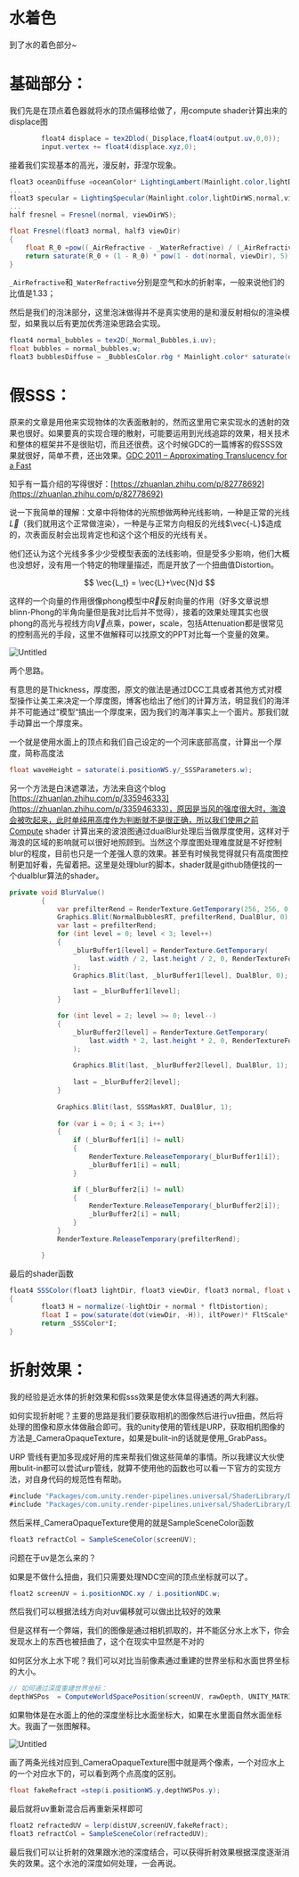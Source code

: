 # 水着色

到了水的着色部分~

# 基础部分：

我们先是在顶点着色器就将水的顶点偏移给做了，用compute shader计算出来的displace图

```csharp
		float4 displace = tex2Dlod(_Displace,float4(output.uv,0,0));
		input.vertex += float4(displace.xyz,0);
```

接着我们实现基本的高光，漫反射，菲涅尔现象。

```csharp
float3 oceanDiffuse =oceanColor* LightingLambert(Mainlight.color,lightDirWS ,normal);
...
float3 specular = LightingSpecular(Mainlight.color,lightDirWS,normal,viewDirWS,_Specular,_Gloss);
...
half fresnel = Fresnel(normal, viewDirWS);
```

```csharp
float Fresnel(float3 normal, half3 viewDir)
{
    float R_0 =pow((_AirRefractive - _WaterRefractive) / (_AirRefractive + _WaterRefractive),2) ;
    return saturate(R_0 + (1 - R_0) * pow(1 - dot(normal, viewDir), 5));
}
```

`_AirRefractive`和`_WaterRefractive`分别是空气和水的折射率，一般来说他们的比值是1.33；

然后是我们的泡沫部分，这里泡沫做得并不是真实使用的是和漫反射相似的渲染模型，如果我以后有更加优秀渲染思路会实现。

```csharp
float4 normal_bubbles = tex2D(_Normal_Bubbles,i.uv);
float bubbles = normal_bubbles.w;
float3 bubblesDiffuse = _BubblesColor.rbg * Mainlight.color* saturate(dot(lightDirWS, normal));
```

# 假SSS：

原来的文章是用他来实现物体的次表面散射的，然而这里用它来实现水的透射的效果也很好。如果要真的实现合理的散射，可能要运用到光线追踪的效果，相关技术和整体的框架并不是很贴切，而且还很费。这个时候GDC的一篇博客的假SSS效果就很好，简单不费，还出效果。[GDC 2011 – Approximating Translucency for a Fast](https://www.notion.so/GDC-2011-Approximating-Translucency-for-a-Fast-Cheap-and-Convincing-Subsurface-Scattering-Look--76de871fadca45dbae0d1818be525930?pvs=21)

知乎有一篇介绍的写得很好：[https://zhuanlan.zhihu.com/p/82778692](https://zhuanlan.zhihu.com/p/82778692)

说一下我简单的理解：文章中将物体的光照想做两种光线影响，一种是正常的光线$\vec{L}$（我们就用这个正常做渲染），一种是与正常方向相反的光线$\vec{-L}$造成的，次表面反射会出现肯定也和这个这个相反的光线有关。

他们还认为这个光线多多少少受模型表面的法线影响，但是受多少影响，他们大概也没想好，没有用一个特定的物理量描述，而是开放了一个扭曲值Distortion。

$$
\vec{L_t} = \vec{L}+\vec{N}d
$$

这样的一个向量的作用很像phong模型中$\vec{R}$反射向量的作用（好多文章说想blinn-Phong的半角向量但是我对比后并不觉得），接着的效果处理其实也很phong的高光与视线方向$\vec{V}$点乘，power，scale，包括Attenuation都是很常见的控制高光的手段，这里不做解释可以找原文的PPT对比每一个变量的效果。

![Untitled](https://huspicgo.oss-cn-guangzhou.aliyuncs.com/img/Untitled.png)

两个思路。

有意思的是Thickness，厚度图，原文的做法是通过DCC工具或者其他方式对模型操作让美工来决定一个厚度图，博客也给出了他们的计算方法，明显我们的海洋并不可能通过”模型“搞出一个厚度来，因为我们的海洋事实上一个面片。那我们就手动算出一个厚度来。

一个就是使用水面上的顶点和我们自己设定的一个河床底部高度，计算出一个厚度，简称高度法

```csharp
float waveHeight = saturate(i.positionWS.y/_SSSParameters.w);
```

另一个方法是白沫遮罩法，方法来自这个blog [https://zhuanlan.zhihu.com/p/335946333](https://zhuanlan.zhihu.com/p/335946333)，原因是当风的强度很大时，海浪会被吹起来，此时单纯用高度作为判断就不是很正确，所以我们使用之前Compute shader 计算出来的波浪图通过dualBlur处理后当做厚度使用，这样对于海浪的区域的影响就可以很好地照顾到。当然这个厚度图处理难度就是不好控制blur的程度，目前也只是一个差强人意的效果。甚至有时候我觉得就只有高度图控制更加好看，先留着把。这里是处理blur的脚本，shader就是github随便找的一个dualblur算法的shader。

```csharp
private void BlurValue()
        {
            var prefilterRend = RenderTexture.GetTemporary(256, 256, 0, RenderTextureFormat.Default);
            Graphics.Blit(NormalBubblesRT, prefilterRend, DualBlur, 0);
            var last = prefilterRend;
            for (int level = 0; level < 3; level++)
            {
                _blurBuffer1[level] = RenderTexture.GetTemporary(
                    last.width / 2, last.height / 2, 0, RenderTextureFormat.Default
                );
                Graphics.Blit(last, _blurBuffer1[level], DualBlur, 0);

                last = _blurBuffer1[level];
            }

            for (int level = 2; level >= 0; level--)
            {
                _blurBuffer2[level] = RenderTexture.GetTemporary(
                    last.width * 2, last.height * 2, 0, RenderTextureFormat.Default
                );
        
                Graphics.Blit(last, _blurBuffer2[level], DualBlur, 1);
        
                last = _blurBuffer2[level];
            }
        
            Graphics.Blit(last, SSSMaskRT, DualBlur, 1);
        
            for (var i = 0; i < 3; i++)
            {
                if (_blurBuffer1[i] != null)
                {
                    RenderTexture.ReleaseTemporary(_blurBuffer1[i]);
                    _blurBuffer1[i] = null;
                }

                if (_blurBuffer2[i] != null)
                {
                    RenderTexture.ReleaseTemporary(_blurBuffer2[i]);
                    _blurBuffer2[i] = null;
                }
            }
            RenderTexture.ReleaseTemporary(prefilterRend);

        }
```

最后的shader函数

```csharp
float4 SSSColor(float3 lightDir, float3 viewDir, float3 normal, float waveHeight, float SSSMask)
{
		float3 H = normalize(-lightDir + normal * fltDistortion);
		float I = pow(saturate(dot(viewDir, -H)), iltPower)* FltScale* waveHeight * SSSMask;
		return _SSSColor*I;
}
```

# 折射效果：

我的经验是近水体的折射效果和假sss效果是使水体显得通透的两大利器。

如何实现折射呢？主要的思路是我们要获取相机的图像然后进行uv扭曲，然后将处理的图像和原水体做融合即可。我的unity使用的管线是URP，获取相机图像的方法是_CameraOpaqueTexture，如果是bulit-in的话就是使用_GrabPass。

URP 管线有更加多现成好用的库来帮我们做这些简单的事情。所以我建议大伙使用bulit-in都可以尝试urp管线，就算不使用他的函数也可以看一下官方的实现方法，对自身代码的规范性有帮助。

```csharp
#include "Packages/com.unity.render-pipelines.universal/ShaderLibrary/DeclareOpaqueTexture.hlsl"
#include "Packages/com.unity.render-pipelines.universal/ShaderLibrary/DeclareDepthTexture.hlsl"
```

然后采样_CameraOpaqueTexture使用的就是SampleSceneColor函数

```csharp
float3 refractCol = SampleSceneColor(screenUV);
```

问题在于uv是怎么来的？

如果是不做什么扭曲，我们只需要处理NDC空间的顶点坐标就可以了。

```csharp
float2 screenUV = i.positionNDC.xy / i.positionNDC.w;
```

然后我们可以根据法线方向对uv偏移就可以做出比较好的效果

但是这样有一个弊端，我们的图像是通过相机抓取的，并不能区分水上水下，你会发现水上的东西也被扭曲了，这个在现实中显然是不对的

如何区分水上水下呢？我们可以对比当前像素通过重建的世界坐标和水面世界坐标的大小。

```csharp
// 如何通过深度重建世界坐标：
depthWSPos  = ComputeWorldSpacePosition(screenUV, rawDepth, UNITY_MATRIX_I_VP);
```

如果物体是在水面上的他的深度坐标比水面坐标大，如果在水里面自然水面坐标大。我画了一张图解释。

![Untitled](https://huspicgo.oss-cn-guangzhou.aliyuncs.com/img/Untitled%201.png)

画了两条光线对应到_CameraOpaqueTexture图中就是两个像素，一个对应水上的一个对应水下的，可以看到两个点高度的区别。

```csharp
float fakeRefract =step(i.positionWS.y,depthWSPos.y);
```

最后就将uv重新混合后再重新采样即可

```csharp
float2 refractedUV = lerp(distUV,screenUV,fakeRefract);
float3 refractCol = SampleSceneColor(refractedUV);
```

最后我们可以让折射的效果跟水池的深度结合，可以获得折射效果根据深度逐渐消失的效果。这个水池的深度如何处理，一会再说。